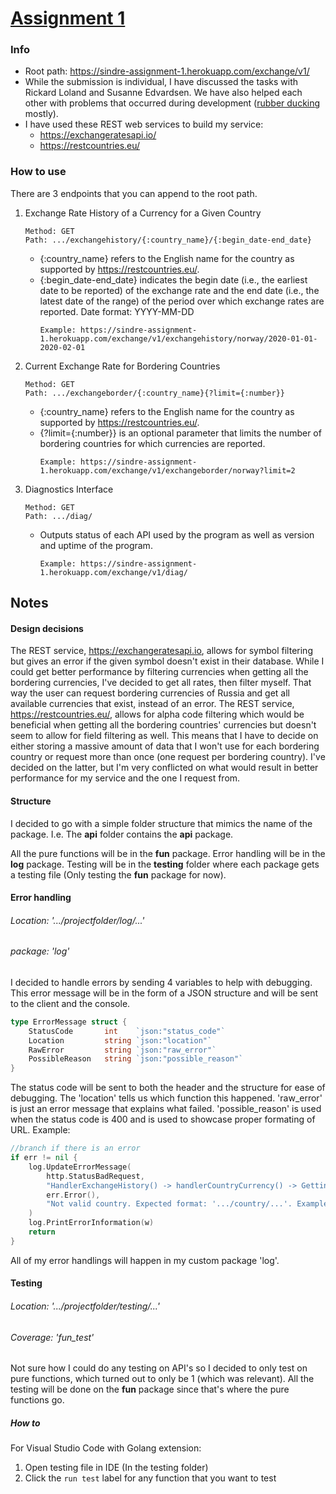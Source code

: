 # [Assignment 1](https://git.gvk.idi.ntnu.no/course/prog2005/prog2005-2021/-/wikis/Assignment-1)

### Info
- Root path: https://sindre-assignment-1.herokuapp.com/exchange/v1/
- While the submission is individual, I have discussed the tasks with Rickard Loland and Susanne Edvardsen. We have also helped each other with problems that occurred during development ([rubber ducking](https://en.wikipedia.org/wiki/Rubber_duck_debugging) mostly).
- I have used these REST web services to build my service:
    - https://exchangeratesapi.io/
    - https://restcountries.eu/

### How to use

There are 3 endpoints that you can append to the root path.

1. Exchange Rate History of a Currency for a Given Country
    ```
    Method: GET
    Path: .../exchangehistory/{:country_name}/{:begin_date-end_date}
    ```
    - {:country_name} refers to the English name for the country as supported by https://restcountries.eu/.
    - {:begin_date-end_date} indicates the begin date (i.e., the earliest date to be reported) of the exchange rate and the end date (i.e., the latest date of the range) of the period over which exchange rates are reported. Date format: YYYY-MM-DD
        ```
        Example: https://sindre-assignment-1.herokuapp.com/exchange/v1/exchangehistory/norway/2020-01-01-2020-02-01
        ```

2. Current Exchange Rate for Bordering Countries
    ```
    Method: GET
    Path: .../exchangeborder/{:country_name}{?limit={:number}}
    ```
    - {:country_name} refers to the English name for the country as supported by https://restcountries.eu/.
    - {?limit={:number}} is an optional parameter that limits the number of bordering countries for which currencies are reported.
        ```
        Example: https://sindre-assignment-1.herokuapp.com/exchange/v1/exchangeborder/norway?limit=2
        ```

3. Diagnostics Interface
    ```
    Method: GET
    Path: .../diag/
    ```
    - Outputs status of each API used by the program as well as version and uptime of the program.
        ```
        Example: https://sindre-assignment-1.herokuapp.com/exchange/v1/diag/
        ```

## Notes

#### Design decisions

The REST service, https://exchangeratesapi.io, allows for symbol filtering but gives an error if the given symbol doesn't exist in their database. While I could get better performance by filtering currencies when getting all the bordering currencies, I've decided to get all rates, then filter myself. That way the user can request bordering currencies of Russia and get all available currencies that exist, instead of an error.
The REST service, https://restcountries.eu/, allows for alpha code filtering which would be beneficial when getting all the bordering countries' currencies but doesn't seem to allow for field filtering as well. This means that I have to decide on either storing a massive amount of data that I won't use for each bordering country or request more than once (one request per bordering country). I've decided on the latter, but I'm very conflicted on what would result in better performance for my service and the one I request from.

#### Structure

I decided to go with a simple folder structure that mimics the name of the package. I.e. The **api** folder contains the **api** package. 

All the pure functions will be in the **fun** package. Error handling will be in the **log** package. Testing will be in the **testing** folder where each package gets a testing file (Only testing the **fun** package for now).

#### Error handling
###### Location:    '.../projectfolder/log/...'
###### package:     'log'

I decided to handle errors by sending 4 variables to help with debugging. This error message will be in the form of a JSON structure and will be sent to the client and the console.
```go
type ErrorMessage struct {
    StatusCode       int    `json:"status_code"`
    Location         string `json:"location"`
    RawError         string `json:"raw_error"`
    PossibleReason   string `json:"possible_reason"`
}
```
The status code will be sent to both the header and the structure for ease of debugging. The 'location' tells us which function this happened. 'raw_error' is just an error message that explains what failed. 'possible_reason' is used when the status code is 400 and is used to showcase proper formating of URL.
Example:
```go
//branch if there is an error
if err != nil {
    log.UpdateErrorMessage(
        http.StatusBadRequest, 
        "HandlerExchangeHistory() -> handlerCountryCurrency() -> Getting base currency from requested country in URL",
        err.Error(),
        "Not valid country. Expected format: '.../country/...'. Example: '.../norway/...'.",
    )
    log.PrintErrorInformation(w)
    return
}
```
All of my error handlings will happen in my custom package 'log'.

#### Testing
###### Location:    '.../projectfolder/testing/...'
###### Coverage:    'fun_test'

Not sure how I could do any testing on API's so I decided to only test on pure functions, which turned out to only be 1 (which was relevant). All the testing will be done on the **fun** package since that's where the pure functions go.

##### How to

For Visual Studio Code with Golang extension:
1. Open testing file in IDE (In the testing folder)
2. Click the ```run test``` label for any function that you want to test
